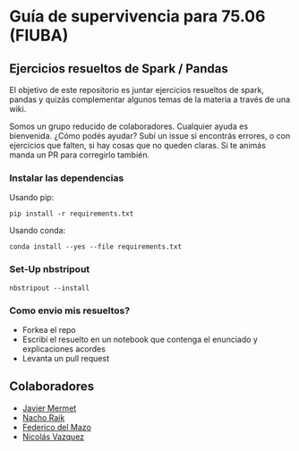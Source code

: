 # Guía de supervivencia para 75.06 (FIUBA)
## Ejercicios resueltos de Spark / Pandas

El objetivo de este repositorio es juntar ejercicios resueltos de spark, pandas y quizás complementar algunos temas de la materia a través de una wiki.

Somos un grupo reducido de colaboradores. Cualquier ayuda es bienvenida. ¿Cómo podés ayudar? Subí un issue si encontrás errores, o con ejercicios que falten, si hay cosas que no queden claras. Si te animás manda un PR para corregirlo también.

### Instalar las dependencias
Usando pip:
```
pip install -r requirements.txt
```

Usando conda:
```
conda install --yes --file requirements.txt
```

### Set-Up nbstripout

```
nbstripout --install
```

### Como envio mis resueltos?
* Forkea el repo
* Escribí el resuelto en un notebook que contenga el enunciado y explicaciones acordes
* Levanta un pull request

## Colaboradores

* [Javier Mermet](https://www.linkedin.com/in/javier-mermet)
* [Nacho Raik](https://www.linkedin.com/in/ignacio-raik-56a028aa)
* [Federico del Mazo](https://github.com/FdelMazo)
* [Nicolás Vazquez](https://github.com/ndvazquez)
